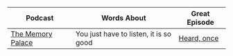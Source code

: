 | Podcast | Words About | Great Episode |
| -- | -- | -- |
| [The Memory Palace](http://feeds.thememorypalace.us/thememorypalace) | You just have to listen, it is so good | [Heard, once](https://dts.podtrac.com/redirect.mp3/dovetail.prxu.org/_/3/f8bdb59c-e058-4217-b81f-c4b5c6317367/thememorypalace.mp3) |
